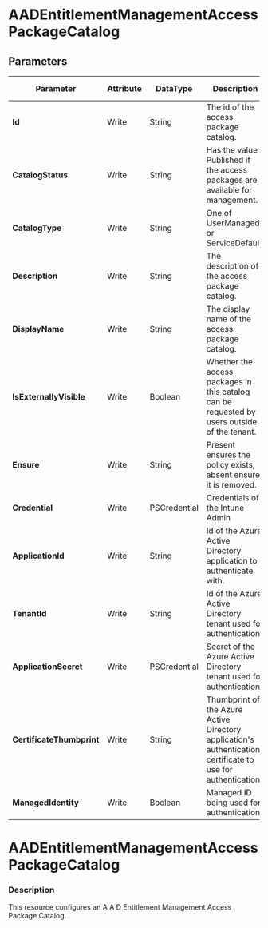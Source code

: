 ﻿# AADEntitlementManagementAccessPackageCatalog

## Parameters

| Parameter | Attribute | DataType | Description | Allowed Values |
| --- | --- | --- | --- | --- |
| **Id** | Write | String | The id of the access package catalog. ||
| **CatalogStatus** | Write | String | Has the value Published if the access packages are available for management. ||
| **CatalogType** | Write | String | One of UserManaged or ServiceDefault. |UserManaged, ServiceDefault|
| **Description** | Write | String | The description of the access package catalog. ||
| **DisplayName** | Write | String | The display name of the access package catalog. ||
| **IsExternallyVisible** | Write | Boolean | Whether the access packages in this catalog can be requested by users outside of the tenant. ||
| **Ensure** | Write | String | Present ensures the policy exists, absent ensures it is removed. |Present, Absent|
| **Credential** | Write | PSCredential | Credentials of the Intune Admin ||
| **ApplicationId** | Write | String | Id of the Azure Active Directory application to authenticate with. ||
| **TenantId** | Write | String | Id of the Azure Active Directory tenant used for authentication. ||
| **ApplicationSecret** | Write | PSCredential | Secret of the Azure Active Directory tenant used for authentication. ||
| **CertificateThumbprint** | Write | String | Thumbprint of the Azure Active Directory application's authentication certificate to use for authentication. ||
| **ManagedIdentity** | Write | Boolean | Managed ID being used for authentication. ||


# AADEntitlementManagementAccessPackageCatalog

### Description

This resource configures an A A D Entitlement Management Access Package Catalog.


